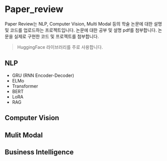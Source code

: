 # Paper_review

Paper Review는 NLP, Computer Vision, Multi Modal 등의 학술 논문에 대한 설명 및 코드를 업로드하는 프로젝트입니다.
논문에 대한 공부 및 설명 pdf를 첨부합니다.
논문을 실제로 구현한 코드 및 프로젝트를 첨부합니다.
> HuggingFace 라이브러리를 주로 사용합니다.


## NLP
- GRU (RNN Encoder-Decoder)
- ELMo
- Transformer
- BERT
- LoRA
- RAG
## Computer Vision

## Mulit Modal

## Business Intelligence

